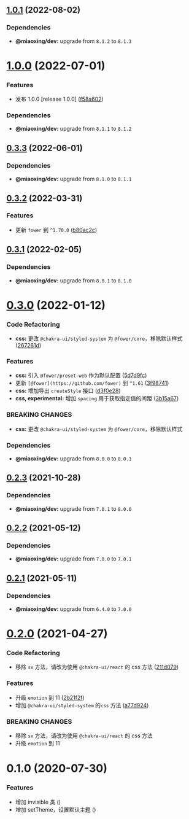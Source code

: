 ## [1.0.1](https://github.com/miaoxing/mxjs-css/compare/v1.0.0...v1.0.1) (2022-08-02)





### Dependencies

* **@miaoxing/dev:** upgrade from `8.1.2` to `8.1.3`

# [1.0.0](https://github.com/miaoxing/mxjs-css/compare/v0.3.3...v1.0.0) (2022-07-01)


### Features

* 发布 1.0.0 [release 1.0.0] ([f58a602](https://github.com/miaoxing/mxjs-css/commit/f58a602f8dd6da60a0916a4574a173c0fa6adc4a))





### Dependencies

* **@miaoxing/dev:** upgrade from `8.1.1` to `8.1.2`

## [0.3.3](https://github.com/miaoxing/mxjs-css/compare/v0.3.2...v0.3.3) (2022-06-01)





### Dependencies

* **@miaoxing/dev:** upgrade from `8.1.0` to `8.1.1`

## [0.3.2](https://github.com/miaoxing/mxjs-css/compare/v0.3.1...v0.3.2) (2022-03-31)


### Features

* 更新 `fower` 到 `^1.70.0` ([b80ac2c](https://github.com/miaoxing/mxjs-css/commit/b80ac2ca46c47bc8bd22d7392717bc50e4945ba3))

## [0.3.1](https://github.com/miaoxing/mxjs-css/compare/v0.3.0...v0.3.1) (2022-02-05)





### Dependencies

* **@miaoxing/dev:** upgrade from `8.0.1` to `8.1.0`

# [0.3.0](https://github.com/miaoxing/mxjs-css/compare/v0.2.3...v0.3.0) (2022-01-12)


### Code Refactoring

* **css:** 更改 `@chakra-ui/styled-system` 为 `@fower/core`，移除默认样式 ([267261d](https://github.com/miaoxing/mxjs-css/commit/267261d6e943ce8198c9f30cc7fd2fd4ab917548))


### Features

* **css:** 引入 `@fower/preset-web` 作为默认配置 ([5d7d9fc](https://github.com/miaoxing/mxjs-css/commit/5d7d9fc90808d67ee7bb864c37d0fb0f1a92403a))
* 更新 `[@fower](https://github.com/fower)` 到 `^1.61` ([3f98741](https://github.com/miaoxing/mxjs-css/commit/3f987411a5405bccf9f437fd36372af3abbb304b))
* **css:** 增加导出 `createStyle` 接口 ([d3f0e28](https://github.com/miaoxing/mxjs-css/commit/d3f0e2848ab3b844585103d7a9946550698b497b))
* **css, experimental:** 增加 `spacing` 用于获取指定值的间距 ([3b15a67](https://github.com/miaoxing/mxjs-css/commit/3b15a67009b075a0d099ea5af47d2d7bd3c9333b))


### BREAKING CHANGES

* **css:** 更改 `@chakra-ui/styled-system` 为 `@fower/core`，移除默认样式





### Dependencies

* **@miaoxing/dev:** upgrade from `8.0.0` to `8.0.1`

## [0.2.3](https://github.com/miaoxing/mxjs-css/compare/v0.2.2...v0.2.3) (2021-10-28)





### Dependencies

* **@miaoxing/dev:** upgrade from `7.0.1` to `8.0.0`

## [0.2.2](https://github.com/miaoxing/mxjs-css/compare/v0.2.1...v0.2.2) (2021-05-12)





### Dependencies

* **@miaoxing/dev:** upgrade from `7.0.0` to `7.0.1`

## [0.2.1](https://github.com/miaoxing/mxjs-css/compare/v0.2.0...v0.2.1) (2021-05-11)





### Dependencies

* **@miaoxing/dev:** upgrade from `6.4.0` to `7.0.0`

# [0.2.0](https://github.com/miaoxing/mxjs-css/compare/v0.1.0...v0.2.0) (2021-04-27)


### Code Refactoring

* 移除 `sx` 方法，请改为使用 `@chakra-ui/react` 的 css 方法 ([211d079](https://github.com/miaoxing/mxjs-css/commit/211d0798f4c6e6c0e8aede5ce720e8872cbf0d6d))


### Features

* 升级 `emotion` 到 11 ([2b21f2f](https://github.com/miaoxing/mxjs-css/commit/2b21f2f80b4a511bdf2b7174c0b021293b754ca1))
* 增加 `@chakra-ui/styled-system` 的`css` 方法 ([a77d924](https://github.com/miaoxing/mxjs-css/commit/a77d924786db5bcbb8dfa14d5cf23a82d5938722))


### BREAKING CHANGES

* 移除 `sx` 方法，请改为使用 `@chakra-ui/react` 的 css 方法
* 升级 `emotion` 到 11

# 0.1.0 (2020-07-30)


### Features

* 增加 invisible 类 ([](https://github.com/miaoxing/mxjs-css/commit/))
* 增加 setTheme，设置默认主题 ([](https://github.com/miaoxing/mxjs-css/commit/))
